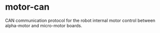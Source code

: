 # motor-can

CAN communication protocol for the robot internal motor control between alpha-motor and micro-motor boards.